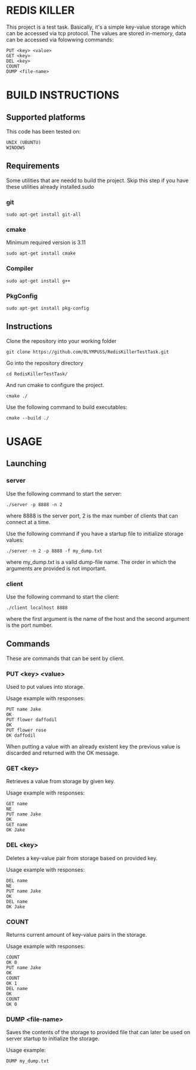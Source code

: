 # REDIS KILLER

This project is a test task. Basically, it's a simple key-value storage which can be accessed via tcp protocol. The values are stored in-memory, data can be accessed via folowwing commands:
```
PUT <key> <value>
GET <key>
DEL <key>
COUNT
DUMP <file-name>
```

# BUILD INSTRUCTIONS
## Supported platforms
This code has been tested on:
```
UNIX (UBUNTU)
WINDOWS
```
## Requirements
Some utilities that are needd to build the project. Skip this step if you have these utilities already installed.sudo
### git
```
sudo apt-get install git-all
```
### cmake
Minimum required version is 3.11
```
sudo apt-get install cmake
```
### Compiler
```
sudo apt-get install g++
```
### PkgConfig
```
sudo apt-get install pkg-config
```


## Instructions
Clone the repository into your working folder
```
git clone https://github.com/0LYMPUSS/RedisKillerTestTask.git
```
Go into the repository directory
```
cd RedisKillerTestTask/
```
And run cmake to configure the project.
```
cmake ./
```
Use the following command to build executables:
```
cmake --build ./
```



# USAGE
## Launching
### server
Use the following command to start the server:
```
./server -p 8888 -n 2
```
where 8888 is the server port, 2 is the max number of clients that can connect at a time. 

Use the following command if you have a startup file to initialize storage values:
```
./server -n 2 -p 8888 -f my_dump.txt
```
where my_dump.txt is a valid dump-file name.
The order in which the arguments are provided is not important.

### client
Use the following command to start the client:
```
./client localhost 8888
```
where the first argument is the name of the host and the second argument is the port number.

## Commands
These are commands that can be sent by client.
### PUT \<key\> \<value\>
Used to put values into storage.

Usage example with responses:
```
PUT name Jake
OK
PUT flower daffodil
OK
PUT flower rose
OK daffodil
```
When putting a value with an already existent key the previous value is discarded and returned with the OK message.


### GET \<key\>
Retrieves a value from storage by given key.

Usage example with responses:
```
GET name
NE
PUT name Jake
OK
GET name
OK Jake
```


### DEL \<key\>
Deletes a key-value pair from storage based on provided key.

Usage example with responses:
```
DEL name
NE
PUT name Jake
OK
DEL name
OK Jake
```


### COUNT
Returns current amount of key-value pairs in the storage.

Usage example with responses:
```
COUNT
OK 0
PUT name Jake
OK
COUNT
OK 1
DEL name
OK
COUNT
OK 0
```

### DUMP \<file-name\>
Saves the contents of the storage to provided file that can later be used on server startup to initialize the storage.

Usage example:
```
DUMP my_dump.txt
```





















